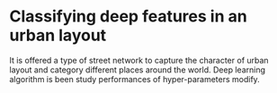 # Classifying deep features in an urban layout

It is offered a type of street network to capture the character of urban layout and category different places around the world. Deep learning algorithm is been study performances of hyper-parameters modify.
